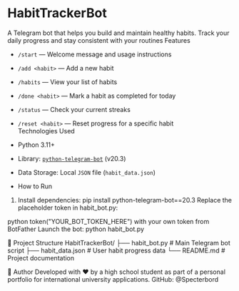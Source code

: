 # HabitTrackerBot
 A Telegram bot that helps you build and maintain healthy habits. Track your daily progress and stay consistent with your routines
 Features
- `/start` — Welcome message and usage instructions  
- `/add <habit>` — Add a new habit  
- `/habits` — View your list of habits  
- `/done <habit>` — Mark a habit as completed for today  
- `/status` — Check your current streaks  
- `/reset <habit>` — Reset progress for a specific habit  
Technologies Used

- Python 3.11+
- Library: [`python-telegram-bot`](https://github.com/python-telegram-bot/python-telegram-bot) (v20.3)
- Data Storage: Local `JSON` file (`habit_data.json`)
- How to Run

1. Install dependencies:
   pip install python-telegram-bot==20.3
Replace the placeholder token in habit_bot.py:

python
token("YOUR_BOT_TOKEN_HERE")
with your own token from BotFather
Launch the bot:
python habit_bot.py


📁 Project Structure
HabitTrackerBot/
├── habit_bot.py       # Main Telegram bot script
├── habit_data.json    # User habit progress data
└── README.md          # Project documentation


👤 Author
Developed with ❤️ by a high school student as part of a personal portfolio for international university applications.
GitHub: @Specterbord
